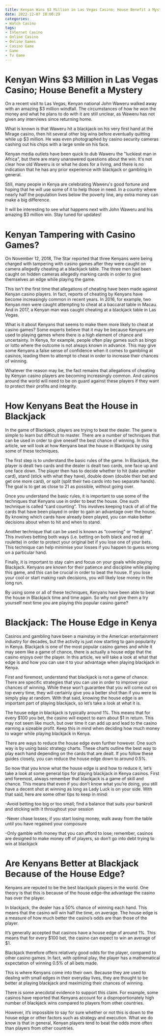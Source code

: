 ```yaml
---
title: Kenyan Wins $3 Million in Las Vegas Casino; House Benefit a Mystery
date: 2022-12-07 18:00:29
categories:
- Watch Casino
tags:
- Internet Casino
- Online Casino
- Online Games
- Casino Game
- Game
- Tv Game
---
```



#  Kenyan Wins $3 Million in Las Vegas Casino; House Benefit a Mystery

On a recent visit to Las Vegas, Kenyan national John Waweru walked away with an amazing $3 million windfall. The circumstances of how he won the money and what he plans to do with it are still unclear, as Waweru has not given any interviews since returning home.

What is known is that Waweru hit a blackjack on his very first hand at the Mirage casino, then hit several other big wins before eventually quitting while up $3 million. He was even photographed by casino security cameras cashing out his chips with a large smile on his face.

Kenyan media outlets have been quick to dub Waweru the "luckiest man in Africa", but there are many unanswered questions about the win. It's not clear how old Waweru is or what he does for a living, and there is no indication that he has any prior experience with blackjack or gambling in general.

Still, many people in Kenya are celebrating Waweru's good fortune and hoping that he will use some of it to help those in need. In a country where nearly half the population lives below the poverty line, any extra money can make a big difference.

It will be interesting to see what happens next with John Waweru and his amazing $3 million win. Stay tuned for updates!

#  Kenyan Tampering with Casino Games?

On November 12, 2018, The Star reported that three Kenyans were being charged with tampering with casino games after they were caught on camera allegedly cheating at a blackjack table. The three men had been caught on hidden cameras allegedly marking cards in order to give themselves an edge while playing the game.

This isn't the first time that allegations of cheating have been made against Kenyan casino players. In fact, reports of cheating by Kenyans have become increasingly common in recent years. In 2016, for example, two Kenyan men were caught attempting to cheat at a baccarat table in Macau. And in 2017, a Kenyan man was caught cheating at a blackjack table in Las Vegas.

What is it about Kenyans that seems to make them more likely to cheat at casino games? Some experts believe that it may be because Kenyans are used to playing games where there is a high element of chance and uncertainty. In Kenya, for example, people often play games such as bingo or lotto where the outcome is not always known in advance. This may give some Kenyans a false sense of confidence when it comes to gambling at casinos, leading them to attempt to cheat in order to increase their chances of winning.

Whatever the reason may be, the fact remains that allegations of cheating by Kenyan casino players are becoming increasingly common. And casinos around the world will need to be on guard against these players if they want to protect their profits and integrity.

#  How Kenyans Beat the House in Blackjack

In the game of Blackjack, players are trying to beat the dealer. The game is simple to learn but difficult to master. There are a number of techniques that can be used in order to give oneself the best chance of winning. In this article, we will look at how Kenyans beat the house in Blackjack by using some of these techniques.

The first step is to understand the basic rules of the game. In Blackjack, the player is dealt two cards and the dealer is dealt two cards, one face up and one face down. The player then has to decide whether to hit (take another card), stand (stick with what they have), double down (double their bet and get one more card), or split (split their two cards into two separate hands). The goal is to get as close to 21 as possible, without going over.

Once you understand the basic rules, it is important to use some of the techniques that Kenyans use in order to beat the house. One such technique is called “card counting”. This involves keeping track of all of the cards that have been played in order to gain an advantage over the house. By knowing which cards have already been played, you can make better decisions about when to hit and when to stand.

Another technique that can be used is known as “covering” or “hedging”. This involves betting both ways (i.e. betting on both black and red at roulette) in order to protect your original bet if you lose one of your bets. This technique can help minimise your losses if you happen to guess wrong on a particular hand.

 Finally, it is important to stay calm and focus on your goals while playing Blackjack. Kenyans are known for their patience and discipline while playing this game, and this can be crucial in order to beat the house. If you lose your cool or start making rash decisions, you will likely lose money in the long run.

By using some or all of these techniques, Kenyans have been able to beat the house in Blackjack time and time again. So why not give them a try yourself next time you are playing this popular casino game?

#  Blackjack: The House Edge in Kenya

Casinos and gambling have been a mainstay in the American entertainment industry for decades, but the activity is just now starting to gain popularity in Kenya. Blackjack is one of the most popular casino games and while it may seem like a game of chance, there is actually a house edge that the casino enjoys over the player. In this article, we will take a look at what that edge is and how you can use it to your advantage when playing blackjack in Kenya.

First and foremost, understand that blackjack is not a game of chance. There are specific strategies that you can use in order to improve your chances of winning. While these won’t guarantee that you will come out on top every time, they will certainly give you a better shot than if you were to simply play at random. With that said, knowing the house edge is an important part of playing blackjack, so let’s take a look at what it is.

The house edge in blackjack is typically around 1%. This means that for every $100 you bet, the casino will expect to earn about $1 in return. This may not seem like much, but over time it can add up and lead to the casino earning a sizeable profit. Keep this in mind when deciding how much money to wager while playing blackjack in Kenya.

There are ways to reduce the house edge even further however. One such way is by using basic strategy charts. These charts outline the best way to play each hand depending on the cards that are dealt. If you follow these guides closely, you can reduce the house edge down to around 0.5%.

So now that you know what the house edge is and how to reduce it, let’s take a look at some general tips for playing blackjack in Kenya casinos. First and foremost, always remember that blackjack is a game of skill and chance. This means that even if you don’t know what you’re doing, you still have a decent shot at winning as long as Lady Luck is on your side. With that said, here are some other tips to keep in mind:

-Avoid betting too big or too small; find a balance that suits your bankroll and sticking with it throughout your session

-Never chase losses; if you start losing money, walk away from the table until you have regained your composure

-Only gamble with money that you can afford to lose; remember, casinos are designed to make money off of players, so don’t go into debt trying to win at blackjack

#  Are Kenyans Better at Blackjack Because of the House Edge?

Kenyans are reputed to be the best blackjack players in the world. One theory is that this is because of the house edge–the advantage the casino has over the player.

In blackjack, the dealer has a 50% chance of winning each hand. This means that the casino will win half the time, on average. The house edge is a measure of how much better the casino’s odds are than those of the player.

It’s generally accepted that casinos have a house edge of around 1%. This means that for every $100 bet, the casino can expect to win an average of $1.

Blackjack therefore offers relatively good odds for the player, compared to other casino games. In fact, with optimal play, the player has a mathematical expectation of winning 0.5% of all bets made.

This is where Kenyans come into their own. Because they are used to dealing with small edges in their everyday lives, they are thought to be better at playing blackjack and maximizing their chances of winning.

There is some anecdotal evidence to support this claim. For example, some casinos have reported that Kenyans account for a disproportionately high number of blackjack wins compared to players from other countries.

However, it’s impossible to say for sure whether or not this is down to the house edge or other factors such as strategy and execution. What we do know is that in general, Kenyan players tend to beat the odds more often than players from other countries.